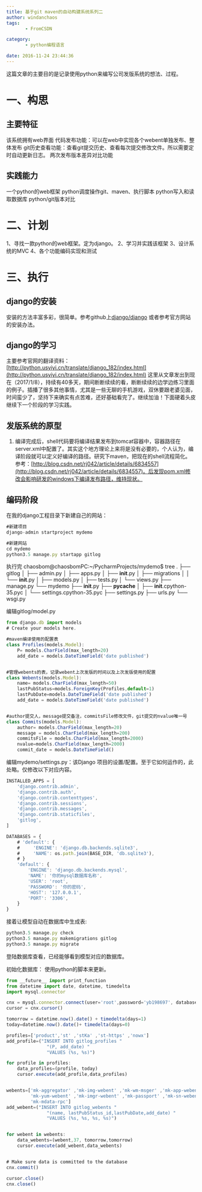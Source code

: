 ```yaml
---
title: 基于git maven的自动构建系统系列二
author: windanchaos
tags: 
       - FromCSDN

category: 
       - python编程语言

date: 2016-11-24 23:44:36
---
```

这篇文章的主要目的是记录使用python来编写公司发版系统的想法、过程。

# 一、构思

## 主要特征

该系统拥有web界面
代码发布功能：可以在web中实现各个webent单独发布、整体发布
git历史查看功能：查看git提交历史、查看每次提交修改文件。所以需要定时自动更新日志。
两次发布版本差异对比功能

## 实践能力

一个python的web框架
python调度操作git、maven、执行脚本
python写入和读取数据库
python/git版本对比

# 二、计划

1、寻找一款python的web框架。定为django。
2、学习并实践该框架
3、设计系统的MVC
4、各个功能编码实现和测试

# 三、执行

## django的安装

安装的方法丰富多彩，很简单。参考github上[django/django](https://github.com/django/django)
或者参考官方网站的安装办法。

## django的学习

主要参考官网的翻译资料：[http://python.usyiyi.cn/translate/django_182/index.html](http://python.usyiyi.cn/translate/django_182/index.html)
这里从文章发出到现在（2017/1/8），持续有40多天，期间断断续续的看，断断续续的边学边练习里面的例子。插播了很多其他事情，尤其是一些无聊的手机游戏，双休要跟老婆见面，时间蛮少了，坚持下来确实有点苦难，还好基础看完了。继续加油！下面硬着头皮继续下一个阶段的学习实践。

## 发版系统的原型

1. 编译完成后，shell代码要将编译结果发布到tomcat容器中，容器路径在server.xml中配置了。其实这个地方理论上来将是没有必要的，个人认为，编译阶段就可以定义好编译的路径。研究下maven，把现在的shell流程简化。参考：[http://blog.csdn.net/rj042/article/details/6834557](http://blog.csdn.net/rj042/article/details/6834557)。后发现pom.xml修改会影响研发的windows下编译发布路径，维持现状。

## 编码阶段

在我的django工程目录下新建自己的网站：
```js 
#新建项目
django-admin startproject mydemo
```
 
```js 
#新建网站
cd mydemo
python3.5 manage.py startapp gitlog
```

执行完
chaosbom@chaosbomPC:~/PycharmProjects/mydemo$ tree
.
├── gitlog
│ ├── admin.py
│ ├── apps.py
│ ├── **init**.py
│ ├── migrations
│ │ └── **init**.py
│ ├── models.py
│ ├── tests.py
│ └── views.py
├── manage.py
└── mydemo
├── **init**.py
├── **pycache**
│ ├── **init**.cpython-35.pyc
│ └── settings.cpython-35.pyc
├── settings.py
├── urls.py
└── wsgi.py

编辑gitlog/model.py
```js 
from django.db import models
# Create your models here.

#maven编译使用的配置表
class Profiles(models.Model):
    P= models.CharField(max_length=20)
    add_date = models.DateTimeField('date published')


#管理webents的表，记录webent上次发版的时间以及上次发版使用的配置
class Webents(models.Model):
    name= models.CharField(max_length=50)
    lastPubStatus=models.ForeignKey(Profiles,default=1)
    lastPubDate=models.DateTimeField('date published')
    add_date = models.DateTimeField('date published')


#author提交人，message提交备注，commitsFile修改文件，git提交的nvalue唯一号
class Commits(models.Model):
    author= models.CharField(max_length=20)
    message = models.CharField(max_length=200)
    commitsFile = models.CharField(max_length=2000)
    nvalue=models.CharField(max_length=2000)
    commit_date = models.DateTimeField()
```

编辑mydemo/settings.py：该Django 项目的设置/配置。至于它如何运作的，此处略。仅修改以下对应内容。

```js 
INSTALLED_APPS = [
    'django.contrib.admin',
    'django.contrib.auth',
    'django.contrib.contenttypes',
    'django.contrib.sessions',
    'django.contrib.messages',
    'django.contrib.staticfiles',
    'gitlog',
]

DATABASES = {
    # 'default': {
    #     'ENGINE': 'django.db.backends.sqlite3',
    #     'NAME': os.path.join(BASE_DIR, 'db.sqlite3'),
    # }
    'default': {
        'ENGINE': 'django.db.backends.mysql',
        'NAME': '你的mysql数据库名称',
        'USER': 'root',
        'PASSWORD': '你的密码',
        'HOST': '127.0.0.1',
        'PORT': '3306',
    }
}
```

接着让模型自动在数据库中生成表:

```js 
python3.5 manage.py check
python3.5 manage.py makemigrations gitlog
python3.5 manage.py migrate
```

登陆数据库查看，已经能够看到模型对应的数据库。

初始化数据库：
使用python的脚本来更新。
```js 
from __future__ import print_function
from datetime import date, datetime, timedelta
import mysql.connector

cnx = mysql.connector.connect(user='root',password='yb198697', database='gitlog')
cursor = cnx.cursor()

tomorrow = datetime.now().date() + timedelta(days=1)
today=datetime.now().date()+ timedelta(days=0)

profiles=['product','st' ,'stKa' ,'st-https' ,'nowx']
add_profile=("INSERT INTO gitlog_profiles "
               "(P, add_date) "
               "VALUES (%s, %s)")

for profile in profiles:
    data_profiles=(profile, today)
    cursor.execute(add_profile,data_profiles)


webents=['mk-aggregator' ,'mk-img-webent' ,'mk-wm-msger' ,'mk-app-webent' ,'mk-job-webent' ,'mk-openApi' ,'mk-wm-webent' ,
         'mk-yum-webent' ,'mk-imgr-webent' ,'mk-passport' ,'mk-sn-webent' ,'mk-intf-webent' ,'mk-imgr-rpc' ,'mk-yum-rpc' ,
         'mk-mdata-rpc']
add_webent=("INSERT INTO gitlog_webents "
               "(name, lastPubStatus_id,lastPubDate,add_date) "
               "VALUES (%s, %s, %s, %s)")


for webent in webents:
    data_webents=(webent,37, tomorrow,tomorrow)
    cursor.execute(add_webent,data_webents)


# Make sure data is committed to the database
cnx.commit()

cursor.close()
cnx.close()
```